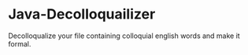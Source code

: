 # Java-Decolloquailizer
Decolloqualize your file containing colloquial english words and make it formal.
